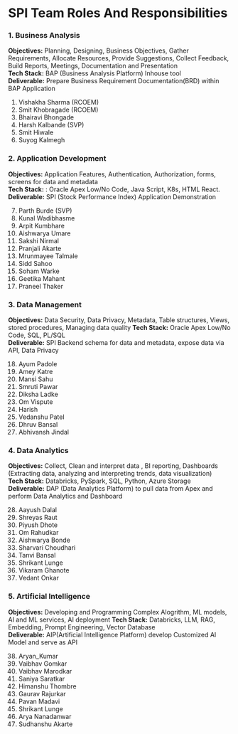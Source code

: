 # SPI Team Roles And Responsibilities

### 1. Business Analysis
**Objectives:** Planning, Designing, Business Objectives, Gather Requirements, Allocate Resources, Provide Suggestions, Collect Feedback, Build Reports, Meetings, Documentation and Presentation <br>
**Tech Stack:** BAP (Business Analysis Platform) Inhouse tool <br>
**Deliverable:** Prepare Business Requirement Documentation(BRD) within BAP Application<br>

1. Vishakha Sharma (RCOEM)
2. Smit Khobragade (RCOEM)
3. Bhairavi Bhongade
4. Harsh Kalbande (SVP)
5. Smit Hiwale
6. Suyog Kalmegh

### 2. Application Development
**Objectives:** Application Features, Authentication, Authorization, forms, screens for data and metadata<br>
**Tech Stack:** : Oracle Apex Low/No Code, Java Script, K8s, HTML React.<br>
**Deliverable:** SPI (Stock Performance Index) Application Demonstration<br>

7. Parth Burde (SVP)
8. Kunal Wadibhasme
9. Arpit Kumbhare
10. Aishwarya Umare
11. Sakshi Nirmal
12. Pranjali Akarte
13. Mrunmayee Talmale
14. Sidd Sahoo
15. Soham Warke
16. Geetika Mahant
17. Praneel Thaker 

### 3. Data Management
**Objectives:** Data Security, Data Privacy, Metadata, Table structures, Views, stored procedures, Managing data quality
**Tech Stack:** Oracle Apex Low/No Code, SQL, PL/SQL<br>
**Deliverable:** SPI Backend schema for data and metadata, expose data via API, Data Privacy<br>

18. Ayum Padole
19. Amey Katre
20. Mansi Sahu
21. Smruti Pawar
22. Diksha Ladke
23. Om Vispute
24. Harish
25. Vedanshu Patel
26. Dhruv Bansal
27. Abhivansh Jindal

### 4. Data Analytics
**Objectives:** Collect, Clean and interpret data , BI reporting, Dashboards (Extracting data, analyzing and interpreting trends, data visualization)<br>
**Tech Stack:** Databricks, PySpark, SQL, Python, Azure Storage<br>
**Deliverable:** DAP (Data Analytics Platform) to pull data from Apex and perform Data Analytics and Dashboard<br>

28. Aayush Dalal
29. Shreyas Raut
30. Piyush Dhote
31. Om Rahudkar
32. Aishwarya Bonde
33. Sharvari Choudhari
34. Tanvi Bansal
35. Shrikant Lunge
36. Vikaram Ghanote
37. Vedant Onkar
  
### 5. Artificial Intelligence
**Objectives:** Developing and Programming Complex Alogrithm, ML models, AI and ML services, AI deployment 
**Tech Stack:** Databricks, LLM, RAG, Embedding, Prompt Engineering, Vector Database<br>
**Deliverable:** AIP(Artificial Intelligence Platform) develop Customized AI Model and serve as API<br>

38. Aryan_Kumar
39. Vaibhav Gomkar
40. Vaibhav Marodkar
41. Saniya Saratkar
42. Himanshu Thombre
43. Gaurav Rajurkar
44. Pavan Madavi
45. Shrikant Lunge
46. Arya Nanadanwar
47. Sudhanshu Akarte 

